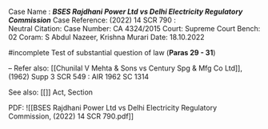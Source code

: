 Case Name : ***BSES Rajdhani Power Ltd vs Delhi Electricity Regulatory Commission***
Case Reference: (2022) 14 SCR 790 :  
Neutral Citation:
Case Number: CA 4324/2015
Court: Supreme Court
Bench: 02
Coram: S Abdul Nazeer, Krishna Murari
Date: 18.10.2022

#incomplete  Test of substantial question of law (**Paras 29 - 31**)

–
Refer also:
[[Chunilal V Mehta & Sons vs Century Spg & Mfg Co Ltd]], (1962) Supp 3 SCR 549 : AIR 1962 SC 1314

See also:
[[]] 
Act, Section

PDF:
![[BSES Rajdhani Power Ltd vs Delhi Electricity Regulatory Commission, (2022) 14 SCR 790.pdf]]